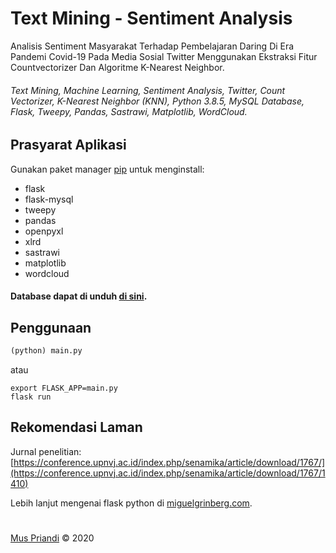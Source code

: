 # Text Mining - Sentiment Analysis

Analisis Sentiment Masyarakat Terhadap Pembelajaran Daring Di Era Pandemi Covid-19 Pada Media Sosial Twitter Menggunakan Ekstraksi Fitur Countvectorizer Dan Algoritme K-Nearest Neighbor.

###### Text Mining, Machine Learning, Sentiment Analysis, Twitter, Count Vectorizer, K-Nearest Neighbor (KNN), Python 3.8.5, MySQL Database, Flask, Tweepy, Pandas, Sastrawi, Matplotlib, WordCloud.

## Prasyarat Aplikasi
Gunakan paket manager [pip](https://pip.pypa.io/en/stable/) untuk menginstall:
- flask
- flask-mysql
- tweepy
- pandas
- openpyxl
- xlrd
- sastrawi
- matplotlib
- wordcloud

#### Database dapat di unduh [di sini](https://github.com/muspriandi/TextMining-SentimentAnalysis/tree/master/application/static/sql_database).


## Penggunaan
```python
(python) main.py
```
atau
```cli
export FLASK_APP=main.py
flask run
```

## Rekomendasi Laman
Jurnal penelitian: [https://conference.upnvj.ac.id/index.php/senamika/article/download/1767/](https://conference.upnvj.ac.id/index.php/senamika/article/download/1767/1410)

Lebih lanjut mengenai flask python di [miguelgrinberg.com](https://blog.miguelgrinberg.com/post/the-flask-mega-tutorial-part-i-hello-world).
#

[Mus Priandi](https://github.com/muspriandi) &copy; 2020

